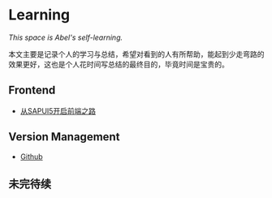 # Learning

*This space is Abel's self-learning.*

本文主要是记录个人的学习与总结，希望对看到的人有所帮助，能起到少走弯路的效果更好，这也是个人花时间写总结的最终目的，毕竟时间是宝贵的。

## Frontend

* [从SAPUI5开启前端之路](frontend/sapui5.md)

## Version Management

* [Github](version/github.md)

## 未完待续